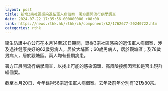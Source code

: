 ```yaml
---
layout: post
title: 新增3宗社區感染退伍軍人病個案　署方展開流行病學調查
date: 2024-07-22 17:35:56.000000000 +08:00
link: https://news.rthk.hk/rthk/ch/component/k2/1762677-20240722.htm
categories: rthk
---
```


衞生防護中心公布在本月14至20日期間，錄得3宗社區感染的退伍軍人病個案，涉及過往健康良好的62歲男病人，居於大埔區；60歲男病人，居於觀塘區；及78歲男病人，居於觀塘區。兩人均有長期病患。

署方正展開流行病學調查，以找出可能的感染源頭、高風險接觸因素和是否出現群組個案。

截至本月20日，今年錄得56宗退伍軍人病個案。去年及前年分別有121及80宗。
